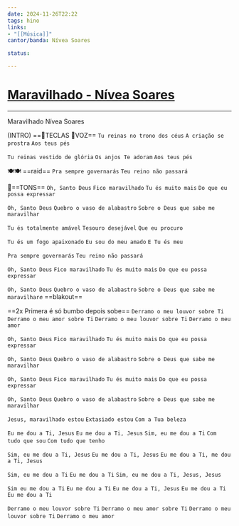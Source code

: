 ```yaml
---
date: 2024-11-26T22:22
tags: hino
links: 
- "[[Música]]"
cantor/banda: Nívea Soares

status: 

---
```

# [Maravilhado - Nívea Soares](https://www.youtube.com/watch?v=oE_brFKwldk)
---

Maravilhado
Nívea Soares

(INTRO) 
==🎹TECLAS 🎤VOZ==
`Tu reinas no trono dos céus`
`A criação se prostra`
`Aos teus pés`

`Tu reinas vestido de glória`
`Os anjos Te adoram`
`Aos teus pés`

🍽️🍽️ ==raid==
`Pra sempre governarás` 
`Teu reino não passará`

🥁==TONS==
`Oh, Santo Deus`
`Fico maravilhado`
`Tu és muito mais`
`Do que eu possa expressar`

`Oh, Santo Deus`
`Quebro o vaso de alabastro`
`Sobre o Deus que sabe me maravilhar`

`Tu és totalmente amável`
`Tesouro desejável`
`Que eu procuro`

`Tu és um fogo apaixonado`
`Eu sou do meu amado`
`E Tu és meu`

`Pra sempre governarás`
`Teu reino não passará`

`Oh, Santo Deus`
`Fico maravilhado`
`Tu és muito mais`
`Do que eu possa expressar`

`Oh, Santo Deus`
`Quebro o vaso de alabastro`
`Sobre o Deus que sabe me maravilhar`✊ ==blakout==

==2x Primera é só bumbo depois sobe==
`Derramo o meu louvor sobre Ti`
`Derramo o meu amor sobre Ti`
`Derramo o meu louvor sobre Ti`
`Derramo o meu amor`

`Oh, Santo Deus`
`Fico maravilhado`
`Tu és muito mais`
`Do que eu possa expressar`

`Oh, Santo Deus`
`Quebro o vaso de alabastro`
`Sobre o Deus que sabe me maravilhar`

`Oh, Santo Deus`
`Fico maravilhado`
`Tu és muito mais`
`Do que eu possa expressar`

`Oh, Santo Deus`
`Quebro o vaso de alabastro`
`Sobre o Deus que sabe me maravilhar`

`Jesus, maravilhado estou`
`Extasiado estou`
`Com a Tua beleza`

`Eu me dou a Ti, Jesus`
`Eu me dou a Ti, Jesus`
`Sim, eu me dou a Ti`
`Com tudo que sou`
`Com tudo que tenho`

`Sim, eu me dou a Ti, Jesus`
`Eu me dou a Ti, Jesus`
`Eu me dou a Ti, me dou a Ti, Jesus`

`Sim, eu me dou a Ti`
`Eu me dou a Ti`
`Sim, eu me dou a Ti, Jesus, Jesus`

`Sim eu me dou a Ti`
`Eu me dou a Ti`
`Eu me dou a Ti, Jesus`
`Eu me dou a Ti`
`Eu me dou a Ti`

`Derramo o meu louvor sobre Ti`
`Derramo o meu amor sobre Ti`
`Derramo o meu louvor sobre Ti`
`Derramo o meu amor`